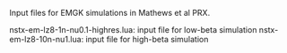 Input files for EMGK simulations in Mathews et al PRX.

nstx-em-lz8-1n-nu0.1-highres.lua: input file for low-beta simulation
nstx-em-lz8-10n-nu1.lua: input file for high-beta simulation


